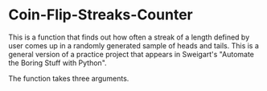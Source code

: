 # Coin-Flip-Streaks-Counter

This is a function that finds out how often a streak of a length defined by user  comes up in a randomly generated sample of heads and tails. This is a general version of a practice project that appears in Sweigart's "Automate the Boring Stuff with Python".

The function takes three arguments. 
